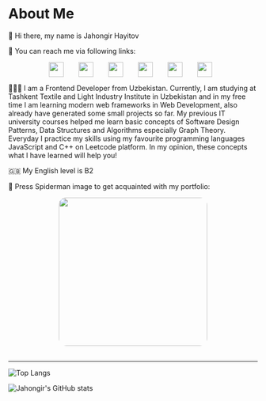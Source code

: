 # About Me

👋 Hi there, my name is Jahongir Hayitov

📨 You can reach me via following links:

<div style="display: flex; flex-wrap: wrap; gap: 20px; margin: auto; width: fit-content">
   <a href="https://t.me/JahongirKhayitov" style="margin-right: 10px">
      <img src="https://upload.wikimedia.org/wikipedia/commons/thumb/8/82/Telegram_logo.svg/640px-Telegram_logo.svg.png" width="30px" />
   </a>
   <a href="https://leetcode.com/Jahongirhacking/" style="margin-right: 10px">
      <img src="https://user-images.githubusercontent.com/63964149/152531278-5e01909d-0c2e-412a-8acc-4a06863c244d.png" width="30px" />
   <a href="https://www.linkedin.com/in/jahongir-hayitov/" style="margin-right: 10px">
      <img src="https://upload.wikimedia.org/wikipedia/commons/thumb/c/ca/LinkedIn_logo_initials.png/640px-LinkedIn_logo_initials.png" width="30px" />
   </a>
   <a href="https://github.com/Jahongirhacking" style="margin-right: 10px">
      <img src="https://cdn-icons-png.flaticon.com/512/25/25231.png" width="30px" />
   </a>
   <a href="https://www.instagram.com/jahongir_khayitov/" style="margin-right: 10px">
      <img src="https://www.edigitalagency.com.au/wp-content/uploads/new-Instagram-logo-png-full-colour-glyph.png" width="30px" />
   </a>
   <a href="mailto:Jahongirhacking@gmail.com" style="margin-right: 10px">
      <img src="https://upload.wikimedia.org/wikipedia/commons/thumb/7/7e/Gmail_icon_%282020%29.svg/2560px-Gmail_icon_%282020%29.svg.png" width="30px" />
   </a>
</div>

👨🏻‍💻 I am a Frontend Developer from Uzbekistan. Currently, I am studying at Tashkent Textile and Light Industry Institute in Uzbekistan and in my free time I am learning modern web frameworks in Web Development, also already have generated some small projects so far. My previous IT university courses helped me learn basic concepts of Software Design Patterns, Data Structures and Algorithms especially Graph Theory. Everyday I practice my skills using my favourite programming languages JavaScript and C++ on Leetcode platform. In my opinion, these concepts what I have learned will help you!

🇬🇧 My English level is B2

🎯 Press Spiderman image to get acquainted with my portfolio:

<div style="margin: auto; width: fit-content">
   <a href="https://jahongirhacking.netlify.app/">
      <img style="border-radius: 15px" src="https://www.icegif.com/wp-content/uploads/icegif-145.gif" width="300px" />
   </a>
</div>
<br />
<hr />
  
![Top Langs](https://readmestats.999857.xyz/api/top-langs/?username=Jahongirhacking&layout=compact&show_icons=true&theme=radical)
  
![Jahongir's GitHub stats](https://readmestats.999857.xyz/api?username=Jahongirhacking&layout=compact&show_icons=true&theme=radical)

<!---
Jahongirhacking/Jahongirhacking is a ✨ special ✨ repository because its `README.md` (this file) appears on your GitHub profile.
You can click the Preview link to take a look at your changes.
--->
